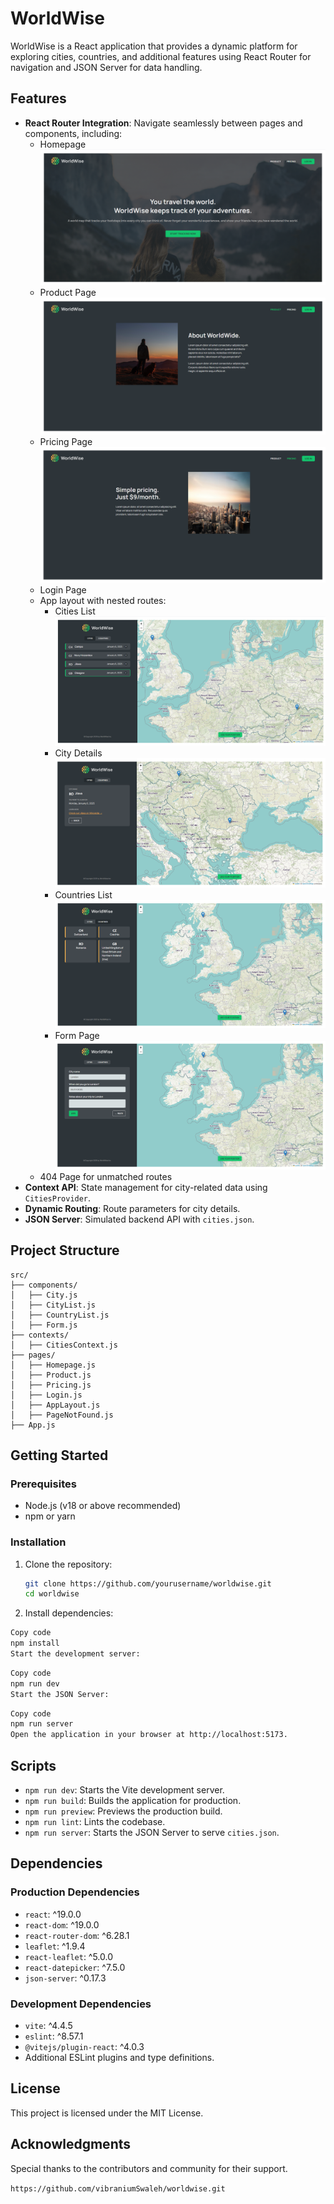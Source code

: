 # WorldWise

WorldWise is a React application that provides a dynamic platform for exploring cities, countries, and additional features using React Router for navigation and JSON Server for data handling.

## Features

- **React Router Integration**: Navigate seamlessly between pages and components, including:
  - Homepage
    ![Home Page](public/screenshots/Home.png)
  - Product Page
    ![Product Page](public/screenshots/Product.png)
  - Pricing Page
    ![Pricing Page](public/screenshots/Pricing.png)
  - Login Page
  - App layout with nested routes:
    - Cities List
      ![Cities Page](public/screenshots/Cities.png)
    - City Details
      ![Explore City Page](public/screenshots/Explore_Cities.png)
    - Countries List
      ![Countries Page](public/screenshots/Countries.png)
    - Form Page
      ![Form Page](public/screenshots/Add_Cities.png)
  - 404 Page for unmatched routes
- **Context API**: State management for city-related data using `CitiesProvider`.
- **Dynamic Routing**: Route parameters for city details.
- **JSON Server**: Simulated backend API with `cities.json`.

## Project Structure

```plaintext
src/
├── components/
│   ├── City.js
│   ├── CityList.js
│   ├── CountryList.js
│   ├── Form.js
├── contexts/
│   ├── CitiesContext.js
├── pages/
│   ├── Homepage.js
│   ├── Product.js
│   ├── Pricing.js
│   ├── Login.js
│   ├── AppLayout.js
│   ├── PageNotFound.js
├── App.js
```

## Getting Started

### Prerequisites

- Node.js (v18 or above recommended)
- npm or yarn

### Installation

1. Clone the repository:

   ```bash
   git clone https://github.com/yourusername/worldwise.git
   cd worldwise
   ```

2. Install dependencies:

```bash
Copy code
npm install
Start the development server:
```

```bash
Copy code
npm run dev
Start the JSON Server:
```

```bash
Copy code
npm run server
Open the application in your browser at http://localhost:5173.
```

## Scripts

- `npm run dev`: Starts the Vite development server.
- `npm run build`: Builds the application for production.
- `npm run preview`: Previews the production build.
- `npm run lint`: Lints the codebase.
- `npm run server`: Starts the JSON Server to serve `cities.json`.

## Dependencies

### Production Dependencies

- `react`: ^19.0.0
- `react-dom`: ^19.0.0
- `react-router-dom`: ^6.28.1
- `leaflet`: ^1.9.4
- `react-leaflet`: ^5.0.0
- `react-datepicker`: ^7.5.0
- `json-server`: ^0.17.3

### Development Dependencies

- `vite`: ^4.4.5
- `eslint`: ^8.57.1
- `@vitejs/plugin-react`: ^4.0.3
- Additional ESLint plugins and type definitions.

## License

This project is licensed under the MIT License.

## Acknowledgments

Special thanks to the contributors and community for their support.

`https://github.com/vibraniumSwaleh/worldwise.git`
